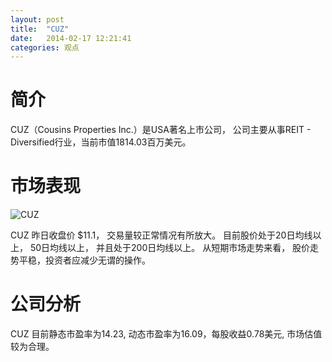 ```yaml
---
layout: post
title:  "CUZ"
date:   2014-02-17 12:21:41
categories: 观点
---
```


# 简介
CUZ（Cousins Properties Inc.）是USA著名上市公司，
公司主要从事REIT - Diversified行业，当前市值1814.03百万美元。

# 市场表现

![CUZ](http://finviz.com/chart.ashx?t=CUZ&ty=c&ta=1&p=d&s=l)

CUZ 昨日收盘价 $11.1，
交易量较正常情况有所放大。
目前股价处于20日均线以上，
50日均线以上，
并且处于200日均线以上。
从短期市场走势来看，
股价走势平稳，投资者应减少无谓的操作。

# 公司分析
CUZ 目前静态市盈率为14.23, 动态市盈率为16.09，每股收益0.78美元,
市场估值较为合理。
